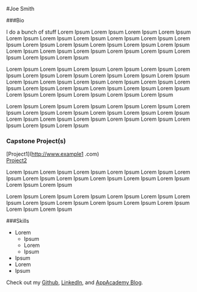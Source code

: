 #Joe Smith

###Bio

I do a bunch of stuff Lorem Ipsum Lorem Ipsum Lorem Ipsum Lorem Ipsum Lorem Ipsum Lorem Ipsum Lorem Ipsum Lorem Ipsum Lorem Ipsum Lorem Ipsum Lorem Ipsum Lorem Ipsum Lorem Ipsum Lorem Ipsum Lorem Ipsum Lorem Ipsum Lorem Ipsum Lorem Ipsum Lorem Ipsum Lorem Ipsum Lorem Ipsum Lorem Ipsum Lorem Ipsum

 Lorem Ipsum Lorem Ipsum Lorem Ipsum Lorem Ipsum Lorem Ipsum Lorem Ipsum Lorem Ipsum Lorem Ipsum Lorem Ipsum Lorem Ipsum Lorem Ipsum Lorem Ipsum Lorem Ipsum Lorem Ipsum Lorem Ipsum Lorem Ipsum Lorem Ipsum Lorem Ipsum Lorem Ipsum Lorem Ipsum Lorem Ipsum Lorem Ipsum Lorem Ipsum Lorem Ipsum Lorem Ipsum Lorem Ipsum Lorem Ipsum

  Lorem Ipsum Lorem Ipsum Lorem Ipsum Lorem Ipsum Lorem Ipsum Lorem Ipsum Lorem Ipsum Lorem Ipsum Lorem Ipsum Lorem Ipsum Lorem Ipsum Lorem Ipsum Lorem Ipsum Lorem Ipsum Lorem Ipsum Lorem Ipsum Lorem Ipsum Lorem Ipsum Lorem Ipsum

### Capstone Project(s)

[Project1](http://www.example1
.com)  
[Project2](http://www.example2.com)

 Lorem Ipsum Lorem Ipsum Lorem Ipsum Lorem Ipsum Lorem Ipsum Lorem Ipsum Lorem Ipsum Lorem Ipsum Lorem Ipsum Lorem Ipsum Lorem Ipsum Lorem Ipsum Lorem Ipsum

  Lorem Ipsum Lorem Ipsum Lorem Ipsum Lorem Ipsum Lorem Ipsum Lorem Ipsum Lorem Ipsum Lorem Ipsum Lorem Ipsum Lorem Ipsum Lorem Ipsum Lorem Ipsum Lorem Ipsum

###Skills

* Lorem
  * Ipsum
  * Lorem
  * Ipsum
* Ipsum
* Lorem
* Ipsum

Check out my [Github](http://github.com), [LinkedIn](http://github.com), and [AppAcademy Blog](http://appacademy.io).
